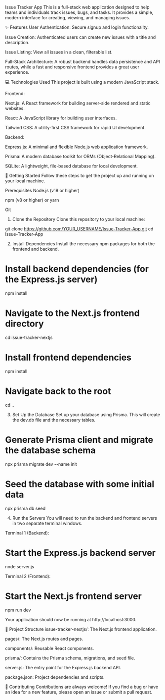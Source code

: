 Issue Tracker App
This is a full-stack web application designed to help teams and individuals track issues, bugs, and tasks. It provides a simple, modern interface for creating, viewing, and managing issues.

✨ Features
User Authentication: Secure signup and login functionality.

Issue Creation: Authenticated users can create new issues with a title and description.

Issue Listing: View all issues in a clean, filterable list.

Full-Stack Architecture: A robust backend handles data persistence and API routes, while a fast and responsive frontend provides a great user experience.

💻 Technologies Used
This project is built using a modern JavaScript stack.

Frontend:

Next.js: A React framework for building server-side rendered and static websites.

React: A JavaScript library for building user interfaces.

Tailwind CSS: A utility-first CSS framework for rapid UI development.

Backend:

Express.js: A minimal and flexible Node.js web application framework.

Prisma: A modern database toolkit for ORMs (Object-Relational Mapping).

SQLite: A lightweight, file-based database for local development.

🚀 Getting Started
Follow these steps to get the project up and running on your local machine.

Prerequisites
Node.js (v18 or higher)

npm (v8 or higher) or yarn

Git

1. Clone the Repository
Clone this repository to your local machine:

git clone https://github.com/YOUR_USERNAME/Issue-Tracker-App.git
cd Issue-Tracker-App

2. Install Dependencies
Install the necessary npm packages for both the frontend and backend.

# Install backend dependencies (for the Express.js server)
npm install

# Navigate to the Next.js frontend directory
cd issue-tracker-nextjs

# Install frontend dependencies
npm install

# Navigate back to the root
cd ..

3. Set Up the Database
Set up your database using Prisma. This will create the dev.db file and the necessary tables.

# Generate Prisma client and migrate the database schema
npx prisma migrate dev --name init

# Seed the database with some initial data
npx prisma db seed

4. Run the Servers
You will need to run the backend and frontend servers in two separate terminal windows.

Terminal 1 (Backend):

# Start the Express.js backend server
node server.js

Terminal 2 (Frontend):

# Start the Next.js frontend server
npm run dev

Your application should now be running at http://localhost:3000.

📂 Project Structure
issue-tracker-nextjs/: The Next.js frontend application.

pages/: The Next.js routes and pages.

components/: Reusable React components.

prisma/: Contains the Prisma schema, migrations, and seed file.

server.js: The entry point for the Express.js backend API.

package.json: Project dependencies and scripts.

👋 Contributing
Contributions are always welcome! If you find a bug or have an idea for a new feature, please open an issue or submit a pull request.
